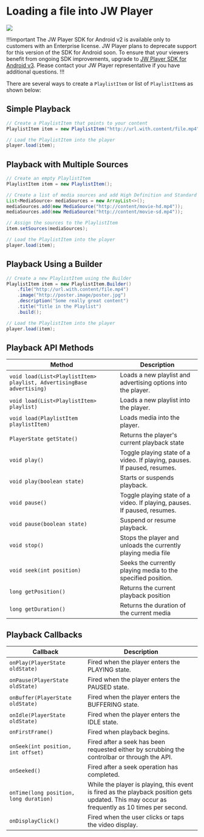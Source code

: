 # Loading a file into JW Player

<img src="https://img.shields.io/badge/%20-Android%20v2%20DEPRECATED-FFBA43.svg?logo=android&logoColor=gray">

!!!important
The JW Player SDK for Android v2 is available only to customers with an Enterprise license. JW Player plans to deprecate support for this version of the SDK for Android soon. To ensure that your viewers benefit from ongoing SDK improvements, upgrade to [JW Player SDK for Android v3](https://developer.jwplayer.com/sdk/android/docs/developer-guide/index.html). Please contact your JW Player representative if you have additional questions.
!!!

There are several ways to create a `PlaylistItem` or list of `PlaylistItem`s as shown below:

## Simple Playback

```java
// Create a PlaylistItem that points to your content
PlaylistItem item = new PlaylistItem("http://url.with.content/file.mp4");

// Load the PlaylistItem into the player
player.load(item);
```

## Playback with Multiple Sources

```java
// Create an empty PlaylistItem
PlaylistItem item = new PlaylistItem();

// Create a list of media sources and add High Definition and Standard Definition variants of the stream
List<MediaSource> mediaSources = new ArrayList<>();
mediaSources.add(new MediaSource("http://content/movie-hd.mp4"));
mediaSources.add(new MediaSource("http://content/movie-sd.mp4"));

// Assign the sources to the PlaylistItem
item.setSources(mediaSources);

// Load the PlaylistItem into the player
player.load(item);
```

## Playback Using a Builder

```java
// Create a new PlaylistItem using the Builder
PlaylistItem item = new PlaylistItem.Builder()
    .file("http://url.with.content/file.mp4")
    .image("http://poster.image/poster.jpg")
    .description("Some really great content")
    .title("Title in the Playlist")
    .build();

// Load the PlaylistItem into the player
player.load(item);
```

## Playback API Methods

| Method | Description |
| --- | --- |
| `void load(List<PlaylistItem> playlist, AdvertisingBase advertising)` | Loads a new playlist and advertising options into the player. |
| `void load(List<PlaylistItem> playlist)` | Loads a new playlist into the player. |
| `void load(PlaylistItem playlistItem)` | Loads media into the player. |
| `PlayerState getState()` | Returns the player's current playback state |
| `void play()` | Toggle playing state of a video. If playing, pauses. If paused, resumes. |
| `void play(boolean state)` | Starts or suspends playback. |
| `void pause()` | Toggle playing state of a video. If playing, pauses. If paused, resumes. |
| `void pause(boolean state)` | Suspend or resume playback. |
| `void stop()` | Stops the player and unloads the currently playing media file |
| `void seek(int position)` | Seeks the currently playing media to the specified position. |
| `long getPosition()` | Returns the current playback position |
| `long getDuration()` | Returns the duration of the current media |

## Playback Callbacks

| Callback | Description |
| --- | --- |
| `onPlay(PlayerState oldState)` | Fired when the player enters the PLAYING state. |
| `onPause(PlayerState oldState)` | Fired when the player enters the PAUSED state. |
| `onBuffer(PlayerState oldState)` | Fired when the player enters the BUFFERING state. |
| `onIdle(PlayerState oldState)` | Fired when the player enters the IDLE state. |
| `onFirstFrame()` | Fired when playback begins. |
| `onSeek(int position, int offset)` | Fired after a seek has been requested either by scrubbing the controlbar or through the API. |
| `onSeeked()` | Fired after a seek operation has completed. |
| `onTime(long position, long duration)` | While the player is playing, this event is fired as the playback position gets updated. This may occur as frequently as 10 times per second. |
| `onDisplayClick()` | Fired when the user clicks or taps the video display. |
